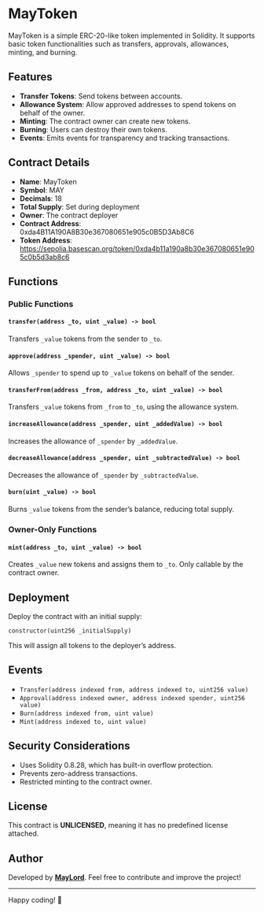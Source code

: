 # MayToken

MayToken is a simple ERC-20-like token implemented in Solidity. It supports basic token functionalities such as transfers, approvals, allowances, minting, and burning.

## Features
- **Transfer Tokens**: Send tokens between accounts.
- **Allowance System**: Allow approved addresses to spend tokens on behalf of the owner.
- **Minting**: The contract owner can create new tokens.
- **Burning**: Users can destroy their own tokens.
- **Events**: Emits events for transparency and tracking transactions.

## Contract Details
- **Name**: MayToken
- **Symbol**: MAY
- **Decimals**: 18
- **Total Supply**: Set during deployment
- **Owner**: The contract deployer
- **Contract Address**: 0xda4B11A190A8B30e367080651e905c0B5D3Ab8C6
- **Token Address**: https://sepolia.basescan.org/token/0xda4b11a190a8b30e367080651e905c0b5d3ab8c6

## Functions

### Public Functions

#### `transfer(address _to, uint _value) -> bool`
Transfers `_value` tokens from the sender to `_to`.

#### `approve(address _spender, uint _value) -> bool`
Allows `_spender` to spend up to `_value` tokens on behalf of the sender.

#### `transferFrom(address _from, address _to, uint _value) -> bool`
Transfers `_value` tokens from `_from` to `_to`, using the allowance system.

#### `increaseAllowance(address _spender, uint _addedValue) -> bool`
Increases the allowance of `_spender` by `_addedValue`.

#### `decreaseAllowance(address _spender, uint _subtractedValue) -> bool`
Decreases the allowance of `_spender` by `_subtractedValue`.

#### `burn(uint _value) -> bool`
Burns `_value` tokens from the sender’s balance, reducing total supply.

### Owner-Only Functions

#### `mint(address _to, uint _value) -> bool`
Creates `_value` new tokens and assigns them to `_to`. Only callable by the contract owner.

## Deployment
Deploy the contract with an initial supply:
```solidity
constructor(uint256 _initialSupply)
```
This will assign all tokens to the deployer’s address.

## Events
- `Transfer(address indexed from, address indexed to, uint256 value)`
- `Approval(address indexed owner, address indexed spender, uint256 value)`
- `Burn(address indexed from, uint value)`
- `Mint(address indexed to, uint value)`

## Security Considerations
- Uses Solidity 0.8.28, which has built-in overflow protection.
- Prevents zero-address transactions.
- Restricted minting to the contract owner.

## License
This contract is **UNLICENSED**, meaning it has no predefined license attached.

## Author
Developed by **[MayLord](https://github.com/7maylord)**. Feel free to contribute and improve the project!

---

Happy coding! 🚀